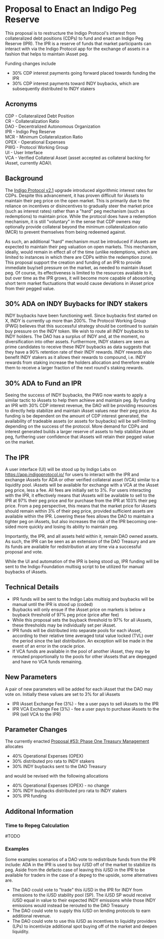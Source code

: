 # Proposal to Enact an Indigo Peg Reserve

This proposal is to restructure the Indigo Protocol's interest from collateralized debt positions (CDPs) to fund and enact an Indigo Peg Reserve (IPR). The IPR is a reserve of funds that market participants can interact with via the Indigo Protocol app for the exchange of assets in a fashion that helps to maintain iAsset peg.

Funding changes include
* 30% CDP interest payments going forward placed towards funding the IPR
* 30% CDP interest payments toward INDY buybacks, which are subsequently distributed to INDY stakers

## Acronyms
CDP - Collateralized Debt Position\
CR - Collateralization Ratio\
DAO - Decentralized Autonomous Organization\
IPR - Indigo Peg Reserve\
MCR - Minimum Collateralization Ratio\
OPEX - Operational Expenses\
PWG - Protocol Working Group\
UI - User Interface\
VCA - Verified Collateral Asset (asset accepted as collateral backing for iAsset, currently ADA)\

## Background
The [Indigo Protocol v2.1](https://app.indigoprotocol.io/governance/polls/63) upgrade introduced algorithmic interest rates for CDPs. Despite this advancement, it has proven difficult for iAssets to maintain their peg price on the open market. This is primarily due to the reliance on incentives or disincentives to gradually steer the market price (such as interest rates) rather than a "hard" peg mechanism (such as redemptions) to maintain price. While the protocol does have a redemption mechanism, it is still "voluntary" in the sense that CDP owners may optionally provide collateral beyond the minimum collateralization ratio (MCR) to prevent themselves from being redeemed against.

As such, an additional "hard" mechanism must be introduced if iAssets are expected to maintain their peg valuation on open markets. This mechanism, ideally, would remain in effect all of the time (unlike redemptions, which are limited to instances in which there are CDPs within the redemption zone). This proposal support the creation and funding of an IPR to provide immediate buy/sell pressure on the market, as needed to maintain iAsset peg. Of course, its effectiveness is limited to the resources available to it, but over time as the IPR grows, it will become more capable of abosorbing short term market fluctuations that would cause deviations in iAsset price from their pegged value.

## 30% ADA on INDY Buybacks for INDY stakers
INDY buybacks have been functioning well. Since buybacks first started on X, INDY is currently up more than 200%. The Protocol Working Group (PWG) believes that this successful strategy should be continued to sustain buy pressure on the INDY token. We wish to route all INDY buybacks to INDY holders. The DAO has a surplus of INDY and, at the moment, no diversification into other assets. Furthermore, INDY stakers are seen as prime candidates to receive these INDY buybacks as data suggests that they have a 90% retention rate of their INDY rewards. INDY rewards also benefit INDY stakers as it allows their rewards to compound, i.e. INDY rewards from staking increase the holders allocation and therefore enable them to receive a larger fraction of the next round's staking rewards. 


## 30% ADA to Fund an IPR
Seeing the success of INDY buybacks, the PWG now wants to apply a similar tactic to iAssets to help them achieve and maintain peg. By funding an IPR with 30% CDP interest revenue, the DAO will be providing resources to directly help stabilize and maintain iAsset values near their peg price. As funding is be dependent on the amount of CDP interest generated, the availability of tradeable assets (or assets for buybacks) will be self-limiting depending on the success of the protocol. More demand for CDPs and interest generated builds a larger reserve of assets to help stabilize iAsset peg, furthering user confidence that iAssets will retain their pegged value on the market.

## The IPR
A user interface (UI) will be stood up by Indigo Labs on https://app.indigoprotocol.io/ for users to interact with the IPR and exchange iAssets for ADA or other verified collateral asset (VCA) similar to a liquidity pool. iAssets will be available for exchange with a VCA at the iAsset peg price, less a fee. All fees are initially set to 3%. For users interacting with the IPR, it effectively means that iAssets will be available to sell to the IPR at 97% their peg price and for purchase from the IPR at 103% their peg price. From a peg perspective, this means that the market price for iAssets should remain within 3% of their peg price, provided sufficient assets are available within the IPR. Lowering these fees allows the DAO to maintain a tighter peg on iAssets, but also increases the risk of the IPR becoming one-sided more quickly and losing its ability to maintain peg.

Importantly, the IPR, and all assets held within it, remain DAO owned assets. As such, the IPR can be seen as an extension of the DAO Treasury and are its funds are available for redistribution at any time via a successful proposal and vote.

While the UI and automation of the IPR is being stood up, IPR funding will be sent to the Indigo Foundation multisig script to be utilized for manual buybacks of iAssets.

## Technical Details
* IPR funds will be sent to the Indigo Labs multisig and buybacks will be manual until the IPR is stood up (coded) 
* Buybacks will only ensue if the iAsset price on markets is below a buyback threshold of 97% peg price (price after fee)
* While this proposal sets the buyback threshold to 97% for all iAssets, these thresholds may be individually set per iAsset.
* IPR funds will be distributed into separate pools for each iAsset, according to their relative time averaged total value locked (TVL) over the period since the last distribution. An exception will be made in the event of an error in the oracle price.
* If VCA funds are available in the pool of another iAsset, they may be rerouted proportionally to the pools for other iAssets that are depegged and have no VCA funds remaining.  

## New Parameters
A pair of new parameters will be added for each iAsset that the DAO may vote on. Initially these values are set to 3% for all iAssets
* IPR iAsset Exchange Fee (3%) - fee a user pays to sell iAssets to the IPR
* IPR VCA Exchange Fee (3%) - fee a user pays to purchase iAssets to the IPR (sell VCA to the IPR)

## Parameter Changes
The currently enacted [Proposal #53: Phase One Treasury Management](https://app.indigoprotocol.io/governance/polls/53)  allocates

* 40% Operational Expenses (OPEX)
* 30% distributed pro rata to INDY stakers
* 30% INDY buybacks sent to the DAO Treasury

and would be revised with the following allocations

* 40% Operational Expenses (OPEX) - no change
* 30% INDY buybacks distributed pro rata to INDY stakers
* 30% IPR funding


## Additonal Information
### Time to Repeg Calculation
#TODO

### Examples
Some examples scenarios of a DAO vote to redistribute funds from the IPR include:
ADA in the IPR is used to buy iUSD off of the market to stabilize its peg. Aside from the defacto case of leaving this iUSD in the IPR to be available for traders in the case of a depeg to the upside, some alternatives are.
* The DAO could vote to "trade" this iUSD in the IPR for INDY from emissions to the iUSD stability pool (SP). The iUSD SP would receive iUSD equal in value to their expected INDY emissions while those INDY emissions would instead be rerouted to the DAO Treasury
* The DAO could vote to supply this iUSD on lending protocols to earn additional revenue.
* The DAO could vote to use this iUSD as incentives to liquidity providers (LPs) to incentivize additional spot buying off of the market and deepen liquidity.